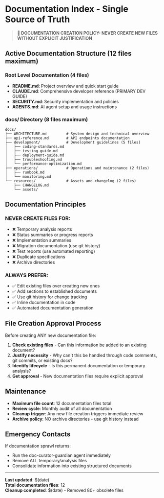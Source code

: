 # Documentation Index - Single Source of Truth

> **🚨 DOCUMENTATION CREATION POLICY: NEVER CREATE NEW FILES WITHOUT EXPLICIT JUSTIFICATION**

## Active Documentation Structure (12 files maximum)

### Root Level Documentation (4 files)
- **README.md**: Project overview and quick start guide
- **CLAUDE.md**: Comprehensive developer reference (PRIMARY DEV GUIDE)
- **SECURITY.md**: Security implementation and policies  
- **AGENTS.md**: AI agent setup and usage instructions

### docs/ Directory (8 files maximum)
```
docs/
├── ARCHITECTURE.md         # System design and technical overview
├── api-reference.md        # API endpoints documentation  
├── development/            # Development guidelines (5 files)
│   ├── coding-standards.md
│   ├── testing-guide.md
│   ├── deployment-guide.md
│   ├── troubleshooting.md
│   └── performance-optimization.md
├── operations/             # Operations and maintenance (2 files)  
│   ├── runbook.md
│   └── monitoring.md
└── resources/              # Assets and changelog (2 files)
    ├── CHANGELOG.md
    └── assets/
```

## Documentation Principles

### NEVER CREATE FILES FOR:
- ❌ Temporary analysis reports
- ❌ Status summaries or progress reports  
- ❌ Implementation summaries
- ❌ Migration documentation (use git history)
- ❌ Test reports (use automated reporting)
- ❌ Duplicate specifications
- ❌ Archive directories

### ALWAYS PREFER:
- ✅ Edit existing files over creating new ones
- ✅ Add sections to established documents
- ✅ Use git history for change tracking
- ✅ Inline documentation in code
- ✅ Automated documentation generation

## File Creation Approval Process

Before creating ANY new documentation file:

1. **Check existing files** - Can this information be added to an existing document?
2. **Justify necessity** - Why can't this be handled through code comments, git commits, or existing docs?
3. **Identify lifecycle** - Is this permanent documentation or temporary analysis?
4. **Get approval** - New documentation files require explicit approval

## Maintenance

- **Maximum file count**: 12 documentation files total
- **Review cycle**: Monthly audit of all documentation
- **Cleanup trigger**: Any new file creation triggers immediate review
- **Archive policy**: NO archive directories - use git history instead

## Emergency Contacts

If documentation sprawl returns:
- Run the doc-curator-guardian agent immediately
- Remove ALL temporary/analysis files
- Consolidate information into existing structured documents

---

**Last updated**: $(date)  
**Total documentation files**: 12  
**Cleanup completed**: $(date) - Removed 80+ obsolete files